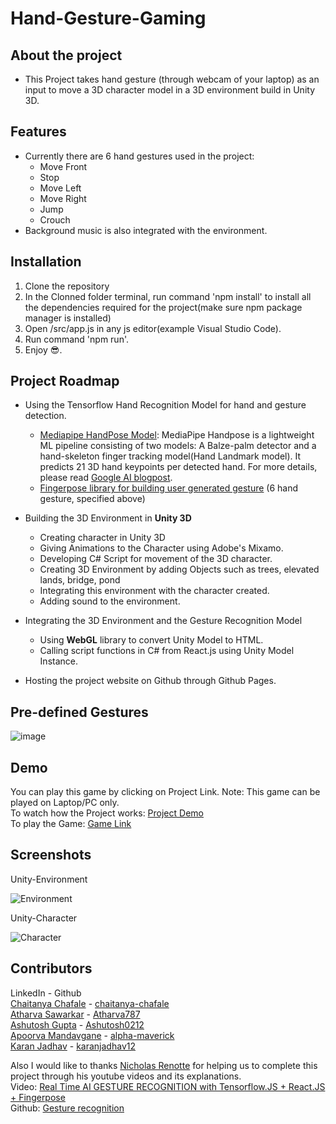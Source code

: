 # Hand-Gesture-Gaming

## About the project
* This Project takes hand gesture (through webcam of your laptop) as an input to move a 3D character model in a 3D environment build in Unity 3D.

## Features
* Currently there are 6 hand gestures used in the project:
  * Move Front
  * Stop
  * Move Left
  * Move Right
  * Jump
  * Crouch
* Background music is also integrated with the environment.

## Installation
  1. Clone the repository
  2. In the Clonned folder terminal, run command 'npm install' to install all the dependencies required for the project(make sure npm package manager is installed)
  3. Open /src/app.js in any js editor(example Visual Studio Code).
  4. Run command 'npm run'.
  5. Enjoy 😎.

## Project Roadmap

* Using the Tensorflow Hand Recognition Model for hand and gesture detection.
  * [Mediapipe HandPose Model](https://github.com/tensorflow/tfjs-models/tree/master/handpose): MediaPipe Handpose is a lightweight ML pipeline consisting of two models: A Balze-palm detector and a hand-skeleton finger     tracking model(Hand Landmark model). It predicts 21 3D hand keypoints per detected hand. For more details, please read [Google AI blogpost](https://ai.googleblog.com/2019/08/on-device-real-time-hand-tracking-with.html).
  * [Fingerpose library for building user generated gesture](https://github.com/andypotato/fingerpose) (6 hand gesture, specified above)

* Building the 3D Environment in **Unity 3D**
  * Creating character in Unity 3D
  * Giving Animations to the Character using Adobe's Mixamo.
  * Developing C# Script for movement of the 3D character.
  * Creating 3D Environment by adding Objects such as trees, elevated lands, bridge, pond
  * Integrating this environment with the character created.
  * Adding sound to the environment.
  
* Integrating the 3D Environment and the Gesture Recognition Model
   * Using **WebGL** library to convert Unity Model to HTML.
   * Calling script functions in C# from React.js using Unity Model Instance.
   
* Hosting the project website on Github through Github Pages.

## Pre-defined Gestures
![image](https://user-images.githubusercontent.com/57006874/120470102-cc150980-c3c0-11eb-9034-3cea8e26c10a.png)

## Demo
You can play this game by clicking on Project Link.
Note: This game can be played on Laptop/PC only.<br/>
To watch how the Project works: [Project Demo](https://www.linkedin.com/posts/ashutosh-gupta-b9a949193_react-gesturerecognition-unity3d-ugcPost-6798659191981514752-CFtx) <br/>
To play the Game: [Game Link](https://chaitanya-chafale.github.io/Hand-Gesture-Gaming/)


## Screenshots

<!-- Hand Gesture Recognition

![Hand Gesture Recognition Model](https://user-images.githubusercontent.com/57006874/120469047-81df5880-c3bf-11eb-8644-de02c66c5e06.gif) -->

Unity-Environment

![Environment](https://github.com/chaitanya-chafale/Hand-Gesture-Gaming/blob/main/public/Unity%20Environment.gif)

Unity-Character

![Character](https://user-images.githubusercontent.com/57006874/120463113-332ec000-c3b9-11eb-931f-c5867198de9c.png)


## Contributors
LinkedIn - Github <br/>
[Chaitanya Chafale](https://www.linkedin.com/in/chaitanya-chafale/) - [chaitanya-chafale](https://github.com/chaitanya-chafale) <br/>
[Atharva Sawarkar](https://www.linkedin.com/in/atharvasawarkar/) - [Atharva787](https://github.com/Atharva787) <br/>
[Ashutosh Gupta](https://www.linkedin.com/in/ashutosh-gupta-b9a949193/) - [Ashutosh0212](https://github.com/Ashutosh0212) <br/>
[Apoorva Mandavgane](https://www.linkedin.com/in/apoorva-ashish-mandavgane-b116a718b/) - [alpha-maverick](https://github.com/alpha-maverick) <br/>
[Karan Jadhav](https://www.linkedin.com/in/karan-jadhav-722a71176/) - [karanjadhav12](https://github.com/karanjadhav12)

Also I would like to thanks [Nicholas Renotte](https://www.linkedin.com/in/nicholasrenotte/) for helping us to complete this project through his youtube videos and its explanations.<br/>
Video: [Real Time AI GESTURE RECOGNITION with Tensorflow.JS + React.JS + Fingerpose](https://www.youtube.com/watch?v=9MTiQMxTXPE&list=PLgNJO2hghbmhqne2KldbiWfzMGJSB6mQK&index=5)<br/>
Github: [Gesture recognition](https://github.com/nicknochnack/GestureRecognition)

